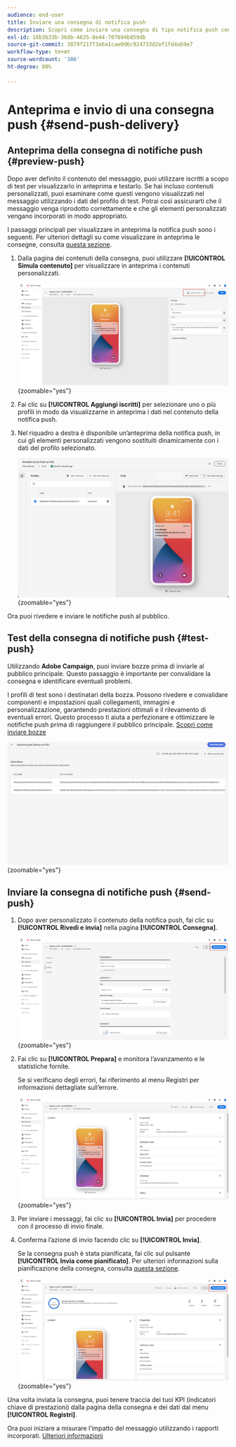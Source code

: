 ```yaml
---
audience: end-user
title: Inviare una consegna di notifica push
description: Scopri come inviare una consegna di tipo notifica push con Adobe Campaign Web
exl-id: 16b3b33b-36db-4635-8e44-707694b859db
source-git-commit: 3879f217f3a6a1cae0d6c924733d2ef1fd4ab9e7
workflow-type: tm+mt
source-wordcount: '386'
ht-degree: 80%

---
```


# Anteprima e invio di una consegna push {#send-push-delivery}

## Anteprima della consegna di notifiche push {#preview-push}

Dopo aver definito il contenuto del messaggio, puoi utilizzare iscritti a scopo di test per visualizzarlo in anteprima e testarlo. Se hai incluso contenuti personalizzati, puoi esaminare come questi vengono visualizzati nel messaggio utilizzando i dati del profilo di test. Potrai così assicurarti che il messaggio venga riprodotto correttamente e che gli elementi personalizzati vengano incorporati in modo appropriato.

I passaggi principali per visualizzare in anteprima la notifica push sono i seguenti. Per ulteriori dettagli su come visualizzare in anteprima le consegne, consulta [questa sezione](../preview-test/preview-content.md).

1. Dalla pagina dei contenuti della consegna, puoi utilizzare **[!UICONTROL Simula contenuto]** per visualizzare in anteprima i contenuti personalizzati.

   ![](assets/push_send_1.png){zoomable="yes"}

1. Fai clic su **[!UICONTROL Aggiungi iscritti]** per selezionare uno o più profili in modo da visualizzarne in anteprima i dati nel contenuto della notifica push.


   <!--Once your test subscribers are selected, click **[!UICONTROL Select]**.
    ![](assets/push_send_5.png){zoomable="yes"}-->

1. Nel riquadro a destra è disponibile un’anteprima della notifica push, in cui gli elementi personalizzati vengono sostituiti dinamicamente con i dati del profilo selezionato.

   ![](assets/push_send_7.png){zoomable="yes"}

Ora puoi rivedere e inviare le notifiche push al pubblico.

## Test della consegna di notifiche push {#test-push}

Utilizzando **Adobe Campaign**, puoi inviare bozze prima di inviarle al pubblico principale. Questo passaggio è importante per convalidare la consegna e identificare eventuali problemi.

I profili di test sono i destinatari della bozza. Possono rivedere e convalidare componenti e impostazioni quali collegamenti, immagini e personalizzazione, garantendo prestazioni ottimali e il rilevamento di eventuali errori. Questo processo ti aiuta a perfezionare e ottimizzare le notifiche push prima di raggiungere il pubblico principale. [Scopri come inviare bozze](../preview-test/test-deliveries.md#subscribers)

![](assets/push_send_6.png){zoomable="yes"}

## Inviare la consegna di notifiche push {#send-push}

1. Dopo aver personalizzato il contenuto della notifica push, fai clic su **[!UICONTROL Rivedi e invia]** nella pagina **[!UICONTROL Consegna]**.

   ![](assets/push_send_2.png){zoomable="yes"}

1. Fai clic su **[!UICONTROL Prepara]** e monitora l’avanzamento e le statistiche fornite.

   Se si verificano degli errori, fai riferimento al menu Registri per informazioni dettagliate sull’errore.

   ![](assets/push_send_3.png){zoomable="yes"}

1. Per inviare i messaggi, fai clic su **[!UICONTROL Invia]** per procedere con il processo di invio finale.

1. Conferma l’azione di invio facendo clic su **[!UICONTROL Invia]**.

   Se la consegna push è stata pianificata, fai clic sul pulsante **[!UICONTROL Invia come pianificato]**. Per ulteriori informazioni sulla pianificazione della consegna, consulta [questa sezione](../msg/gs-messages.md#schedule-the-delivery-sending).

   ![](assets/push_send_4.png){zoomable="yes"}

Una volta inviata la consegna, puoi tenere traccia dei tuoi KPI (indicatori chiave di prestazioni) dalla pagina della consegna e dei dati dal menu **[!UICONTROL Registri]**.

Ora puoi iniziare a misurare l’impatto del messaggio utilizzando i rapporti incorporati. [Ulteriori informazioni](../reporting/push-report.md)
